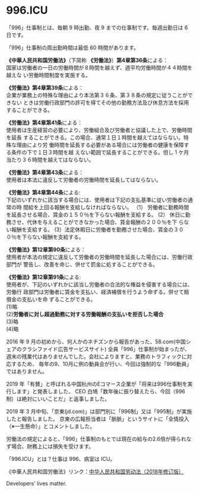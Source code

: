 996.ICU
===

「996」仕事制とは、毎朝 9 時出勤、夜 9 までの仕事制です。毎週出勤日は 6 日です。

「996」仕事制の周出勤時間は最低 60 時間があります。

**《中華人民共和国労働法》**（下简称 **《労働法》**）**第4章第36条**による：  
国家は労働者の一日の労働時間が８時間を越えず、週平均労働時間が４４時間を越えな
い労働時間制度を実施する。

**《労働法》第4章第39条**による：  
企業が業務上の特殊な理由により本法第３６条、第３８条の規定に従うことができない
ときは労働行政部門の許可を得てその他の勤務方法及び休息方法を採用することができる。

**《労働法》第4章第41条**による：    
使用者は生産経営の必要により、労働組合及び労働者と協議した上で、労働時間を延長
することができる。この場合、通常１日１時間を越えてはならない。特殊な理由により労
働時間を延長する必要がある場合には労働者の健康を保障する条件の下で１日３時間を越
えない範囲で延長することができる。但し 1 ケ月当たり３６時間を越えてはならない。

**《労働法》第4章第43条**による：  
使用者は本法に違反して労働者の労働時間を延長してはならない。 

**《労働法》第4章第44条**による:  
下記のいずれかに該当する場合には、使用者は下記の支払基準に従い労働者の通常の時
間給を上回る報酬を支給しなければならない。
（1） 労働者に勤務時間を延長させる場合、賃金の１５０％を下らない報酬を支給する。
(2） 休日に勤務させ、代休を与えることができなかった場合、賃金報酬の２００％を下
らない報酬を支給する。
(3）法定休暇日に労働者を勤務させた場合、賃金の３００％を下らない報酬を支給する。

**《労働法》第12章第90条**による：  
使用者が本法の規定に違反して労働者の労働時間を延長した場合には、労働行政部門が
警告し、改善を命じ、併せて罰金に処することができる。    

**《労働法》第12章第91条**による:  
使用者が、下記のいずれかに該当し労働者の合法的な権益を侵害する場合には、労働行
政部門は労働者に賃金を支払い、経済補償を行うよう命ずる。併せて賠償金の支払いを命
ずることができる。  
   (1)略  
   (2)**労働者に対し超過勤務に対する労働報酬の支払いを拒否した場合**  
   (3)略  
   (4)略  

2016 年 9 月の初めから、何人かのネチズンから報告があった、58.com(中国シェアのクラシファイド広告サービスサイト)
全員「996」仕事制が始まったが、週末の残業代はありませんでした。会社によりますと、業務のトラフィックに対応するため、
毎年の9、10月に例の動員会が行い、今回は強制的な「996動員」ではありません。 

2019 年「有賛」と呼ばれる中国杭州のEコマース企業が「将来は996仕事制を実行します」と発表しました、
CEO 白鳩「数年後に振り替えたら、今回（996制）は絶対にいいことだ」と返事しました。

2019 年 3 月中旬、「京東(jd.com)」は部門別に「996制」又は「995制」が実施したと報告しました。
京東の広報担当者は「脈脈」というサイトに「全情投入（※一生懸命）」とコメントしました。

労働法の規定によると、「996」仕事制のもとでは現在の給与の2.6倍が得られなず場合、財務上には損失を受けます。

「996.ICU」とは？仕事は 996、病室は ICU。

《中華人民共和国労働法》リンク：[中华人民共和国劳动法（2018年修订版）](http://www.npc.gov.cn/npc/xinwen/2019-01/07/content_2070261.htm)

Developers' lives matter.
